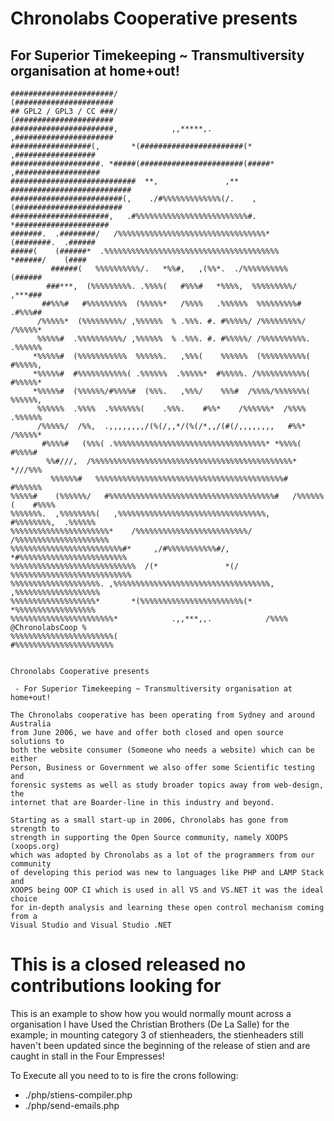 # Chronolabs Cooperative presents

## For Superior Timekeeping ~ Transmultiversity organisation at home+out!
        
    #######################/                                 (######################
    ## GPL2 / GPL3 / CC ###/                                 (######################
    #######################,            ,,*****,.            ,######################
    ##################(,       *(#######################(*       ,##################
    ####################. *#####(#######################(#####* ,###################
    ############################  **,               ,**  ###########################
    #########################(,    ./#%%%%%%%%%%%%%(/.    ,(########################
    ######################,   .#%%%%%%%%%%%%%%%%%%%%%%%%%#.   *#####################
    #######.  .########/   /%%%%%%%%%%%%%%%%%%%%%%%%%%%%%%%%%*   (########.  .######
    #####(    (######*  .%%%%%%%%%%%%%%%%%%%%%%%%%%%%%%%%%%%%%%%   *######/    (####
             ######(   %%%%%%%%%%/.   *%%#,   ,(%%*.  ./%%%%%%%%%%   (######        
            ###***,  (%%%%%%%%%. .%%%%(   #%%%#   *%%%%,  %%%%%%%%%/  ,***###       
           ##%%%#   #%%%%%%%%%  (%%%%%*   /%%%%   .%%%%%%  %%%%%%%%%#  .#%%%##      
          /%%%%%*  (%%%%%%%%%/ ,%%%%%%  % .%%%. #. #%%%%%/ /%%%%%%%%%/  /%%%%%*     
          %%%%%#  .%%%%%%%%%%/ ,%%%%%%  % .%%%. #. #%%%%%/ /%%%%%%%%%%. .%%%%%%     
         *%%%%%#  (%%%%%%%%%%%  %%%%%%.   ,%%%(    %%%%%%  (%%%%%%%%%%(  #%%%%%,    
         *%%%%%#  #%%%%%%%%%%%( .%%%%%%  .%%%%%*  #%%%%%. /%%%%%%%%%%%(  #%%%%%*    
         *%%%%%#  (%%%%%%/#%%%%#  (%%%.   ,%%%/    %%%#  /%%%%/%%%%%%%(  %%%%%%,    
          %%%%%%  .%%%%  .%%%%%%%(    .%%%.    #%%*    /%%%%%%*  /%%%%  .%%%%%%     
          /%%%%%/  /%%,  .,,,,,,,,/(%(/,,*/(%(/*,,/(#(/,,,,,,,,   #%%*  /%%%%%*     
           #%%%%#   (%%%( .%%%%%%%%%%%%%%%%%%%%%%%%%%%%%%%%%%* *%%%%(   #%%%%#      
            %%#///,  /%%%%%%%%%%%%%%%%%%%%%%%%%%%%%%%%%%%%%%%%%%%%%*  *///%%%       
             %%%%%%#   %%%%%%%%%%%%%%%%%%%%%%%%%%%%%%%%%%%%%%%%%%#   #%%%%%%        
    %%%%%#    (%%%%%%/   #%%%%%%%%%%%%%%%%%%%%%%%%%%%%%%%%%%%%%#   /%%%%%%(    #%%%%
    %%%%%%%.  ,%%%%%%%%(   ,%%%%%%%%%%%%%%%%%%%%%%%%%%%%%%%%%,   #%%%%%%%%,  .%%%%%%
    %%%%%%%%%%%%%%%%%%%%%%*    /%%%%%%%%%%%%%%%%%%%%%%%%%/    /%%%%%%%%%%%%%%%%%%%%%
    %%%%%%%%%%%%%%%%%%%%%%%%%#*     ,/#%%%%%%%%%%%#/,     *#%%%%%%%%%%%%%%%%%%%%%%%%
    %%%%%%%%%%%%%%%%%%%%%%%%%%%%  /(*               *(/  %%%%%%%%%%%%%%%%%%%%%%%%%%%
    %%%%%%%%%%%%%%%%%%%%. ,%%%%%%%%%%%%%%%%%%%%%%%%%%%%%%%%%%%, ,%%%%%%%%%%%%%%%%%%%
    %%%%%%%%%%%%%%%%%%%*       *(%%%%%%%%%%%%%%%%%%%%%%%(*       *%%%%%%%%%%%%%%%%%%
    %%%%%%%%%%%%%%%%%%%%%%%*            .,,***,,.            /%%%% @ChronolabsCoop %
    %%%%%%%%%%%%%%%%%%%%%%%(                                 #%%%%%%%%%%%%%%%%%%%%%%
        
    
    Chronolabs Cooperative presents
    
     - For Superior Timekeeping ~ Transmultiversity organisation at home+out!
    
    The Chronolabs cooperative has been operating from Sydney and around Australia
    from June 2006, we have and offer both closed and open source solutions to
    both the website consumer (Someone who needs a website) which can be either
    Person, Business or Government we also offer some Scientific testing and
    forensic systems as well as study broader topics away from web-design, the
    internet that are Boarder-line in this industry and beyond.
    
    Starting as a small start-up in 2006, Chronolabs has gone from strength to
    strength in supporting the Open Source community, namely XOOPS (xoops.org)
    which was adopted by Chronolabs as a lot of the programmers from our community
    of developing this period was new to languages like PHP and LAMP Stack and
    XOOPS being OOP CI which is used in all VS and VS.NET it was the ideal choice
    for in-depth analysis and learning these open control mechanism coming from a
    Visual Studio and Visual Studio .NET

# This is a closed released no contributions looking for

This is an example to show how you would normally mount across a organisation I have
Used the Christian Brothers (De La Salle) for the example; in mounting category 3 of
stienheaders, the stienheaders still haven't been updated since the beginning of the
release of stien and are caught in stall in the Four Empresses!


To Execute all you need to to is fire the crons following:

 * ./php/stiens-compiler.php
 * ./php/send-emails.php